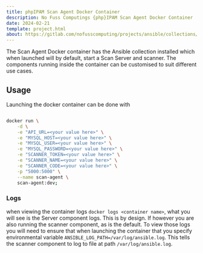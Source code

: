 ```yaml
---
title: phpIPAM Scan Agent Docker Container
description: No Fuss Computings {php}IPAM Scan Agent Docker Container
date: 2024-02-21
template: project.html
about: https://gitlab.com/nofusscomputing/projects/ansible/collections/phpipam_scan_agent
---
```


The Scan Agent Docker container has the Ansible collection installed which when launched will by default, start a Scan Server and scanner. The components running inside the container can be customised to suit different use cases.


## Usage

Launching the docker container can be done with

``` bash

docker run \
    -d \
    -e "API_URL=<your value here>" \
    -e "MYSQL_HOST=<your value here>" \
    -e "MYSQL_USER=<your value here>" \
    -e "MYSQL_PASSWORD=<your value here>" \
    -e "SCANNER_TOKEN=<your value here>" \
    -e "SCANNER_NAME=<your value here>" \
    -e "SCANNER_CODE=<your value here>" \
    -p "5000:5000" \
    --name scan-agent \
    scan-agent:dev;

```

### Logs

when viewing the container logs `docker logs <container name>`, what you will see is the Server component logs. This is by design. If however you are also running the scanner component, as is the default. To view those logs you will need to ensure that when launching the container that you specify environmental variable `ANSIBLE_LOG_PATH=/var/log/ansible.log`. This tells the scanner component to log to file at path `/var/log/ansible.log`.


